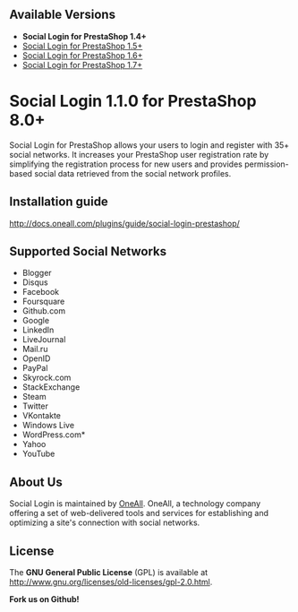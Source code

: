 ## Available Versions
* **Social Login for PrestaShop 1.4+**
* [Social Login for PrestaShop 1.5+](https://github.com/oneall/social-login-prestashop/tree/prestashop/1.5+)
* [Social Login for PrestaShop 1.6+](https://github.com/oneall/social-login-prestashop/tree/prestashop/1.6+)
* [Social Login for PrestaShop 1.7+](https://github.com/oneall/social-login-prestashop/tree/prestashop/1.7+)


# Social Login 1.1.0 for PrestaShop 8.0+
Social Login for PrestaShop allows your users to login and register with 35+ social networks. 
It increases your PrestaShop user registration rate by simplifying the registration process for 
new users and provides permission-based social data retrieved from the social network profiles.


## Installation guide
http://docs.oneall.com/plugins/guide/social-login-prestashop/

## Supported Social Networks
* Blogger
* Disqus
* Facebook
* Foursquare
* Github.com
* Google
* LinkedIn
* LiveJournal
* Mail.ru
* OpenID
* PayPal
* Skyrock.com
* StackExchange
* Steam 
* Twitter
* VKontakte
* Windows Live
* WordPress.com* 
* Yahoo
* YouTube

## About Us
Social Login is maintained by [OneAll](http://www.oneall.com/). OneAll, a technology company offering a set of 
web-delivered tools and services for establishing and optimizing a site's connection with social networks.

## License
The **GNU General Public License** (GPL) is available at http://www.gnu.org/licenses/old-licenses/gpl-2.0.html.


**Fork us on Github!**
